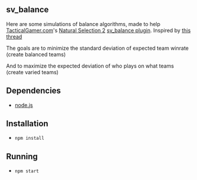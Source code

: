## sv_balance

Here are some simulations of balance algorithms, made to help [TacticalGamer.com][]'s [Natural Selection 2][] [sv_balance plugin][]. Inspired by [this thread][]

The goals are to minimize the standard deviation of expected team winrate
 (create balanced teams)

And to maximize the expected deviation of who plays on what teams
 (create varied teams)

## Dependencies

  * [node.js](http://nodejs.org/)

## Installation

  * `npm install`

## Running

  * `npm start`

[this thread]: http://www.tacticalgamer.com/natural-selection-general-discussion/191679-sv_balance-creates-mis-numbered-teams.html
[TacticalGamer.com]: http://tacticalgamer.com
[Natural Selection 2]: http://unknownworlds.com/ns2/
[sv_balance plugin]: https://github.com/lancehilliard/TGNS/blob/master/ns2/lua/plugins/balance.lua